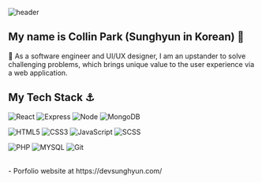 ![header](https://capsule-render.vercel.app/api?type=waving&color=gradient&height=200&section=header&text=Collin%20Park&fontSize=50&animation=fadeIn&fontAlignY=38&desc=Beating%20the%20challenging%20problems&descAlignY=50&descAlign=50)
</br>
## My name is Collin Park (Sunghyun in Korean) 👋

🌱 As a software engineer and UI/UX designer, I am an upstander to solve challenging problems, which brings unique value to the user experience via a web application.

## My Tech Stack ⚓
![React](https://img.shields.io/badge/-React-222222?style=for-the-badge&logo=react)
![Express](https://img.shields.io/badge/-Express-blue?style=for-the-badge&logo=Express&logoColor=white)
![Node](https://img.shields.io/badge/-Nodejs-black?style=for-the-badge&logo=Node.js&logoColor=white)
![MongoDB](https://img.shields.io/badge/-MongoDB-green?style=for-the-badge&logo=mongoDB&logoColor=white)

![HTML5](https://img.shields.io/badge/-HTML5-F05032?style=for-the-badge&logo=html5&logoColor=ffffff)
![CSS3](https://img.shields.io/badge/-CSS3-007ACC?style=for-the-badge&logo=css3)
![JavaScript](https://img.shields.io/badge/-JavaScript-%23F7DF1C?style=for-the-badge&logo=javascript&logoColor=FFF&color=%23FFCE5A)
![SCSS](https://img.shields.io/badge/-SCSS-orange?style=for-the-badge&logo=SCSS&logoColor=FFF&color=%white)

![PHP](https://img.shields.io/badge/-PHP-purple?style=for-the-badge&logo=PHP&logoColor=white)
![MYSQL](https://img.shields.io/badge/-MY_SQL-green?style=for-the-badge&logo=mysql&logoColor=ffffff)
![Git](https://img.shields.io/badge/-Git-F05032?style=for-the-badge&logo=git&logoColor=ffffff)

</br>
- Porfolio website at https://devsunghyun.com/
